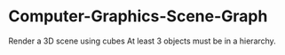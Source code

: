 # Computer-Graphics-Scene-Graph

Render a 3D scene using cubes
At least 3 objects must be in a hierarchy.
